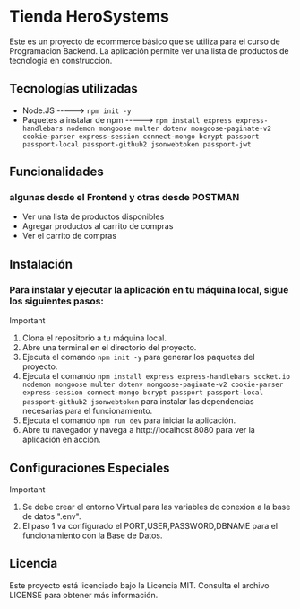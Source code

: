 # Tienda HeroSystems
Este es un proyecto de ecommerce básico que se utiliza para el curso de Programacion Backend. La aplicación permite ver una lista de productos de tecnologia en construccion.

## Tecnologías utilizadas
- Node.JS   ----->  `npm init -y` 
- Paquetes a instalar de npm   ----->  `npm install express express-handlebars nodemon mongoose multer dotenv mongoose-paginate-v2 cookie-parser express-session connect-mongo bcrypt passport passport-local passport-github2 jsonwebtoken passport-jwt`

## Funcionalidades
### algunas desde el Frontend y otras desde POSTMAN
- Ver una lista de productos disponibles
- Agregar productos al carrito de compras
- Ver el carrito de compras
<!-- - Realizar una orden de compra -->

## Instalación

### Para instalar y ejecutar la aplicación en tu máquina local, sigue los siguientes pasos:

> [!IMPORTANT]
> 1. Clona el repositorio a tu máquina local.
> 2. Abre una terminal en el directorio del proyecto.
> 3. Ejecuta el comando `npm init -y` para generar los paquetes del proyecto.
> 4. Ejecuta el comando `npm install express express-handlebars socket.io nodemon mongoose multer dotenv mongoose-paginate-v2 cookie-parser express-session connect-mongo bcrypt passport passport-local passport-github2 jsonwebtoken` para instalar las dependencias necesarias para el funcionamiento.
> 5. Ejecuta el comando `npm run dev`  para iniciar la aplicación.
> 7. Abre tu navegador y navega a http://localhost:8080 para ver la aplicación en acción.

## Configuraciones Especiales
> [!IMPORTANT]
> 1. Se debe crear el entorno Virtual para las variables de conexion a la base de datos ".env".
> 2. El paso 1 va configurado el PORT,USER,PASSWORD,DBNAME para el funcionamiento con la Base de Datos.


## Licencia
Este proyecto está licenciado bajo la Licencia MIT. Consulta el archivo LICENSE para obtener más información.

